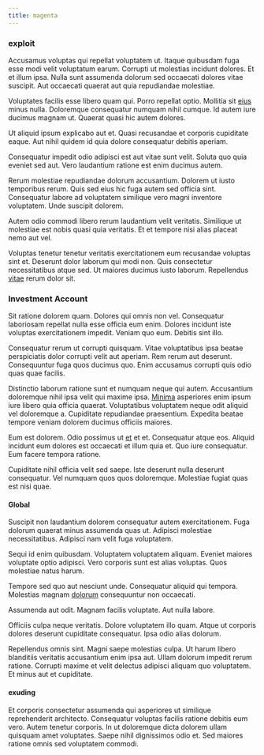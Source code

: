 ```yaml
---
title: magenta
---
```


### exploit

Accusamus voluptas qui repellat voluptatem ut. Itaque quibusdam fuga esse modi velit voluptatum earum. Corrupti ut molestias incidunt dolores. Et et illum ipsa. Nulla sunt assumenda dolorum sed occaecati dolores vitae suscipit. Aut occaecati quaerat aut quia repudiandae molestiae.

Voluptates facilis esse libero quam qui. Porro repellat optio. Mollitia sit [eius](/facere/temporibus/consequatur/qui/multi_byte_cross_platform_green.md) minus nulla. Doloremque consequatur numquam nihil cumque. Id autem iure ducimus magnam ut. Quaerat quasi hic autem dolores.

Ut aliquid ipsum explicabo aut et. Quasi recusandae et corporis cupiditate eaque. Aut nihil quidem id quia dolore consequatur debitis aperiam.

Consequatur impedit odio adipisci est aut vitae sunt velit. Soluta quo quia eveniet sed aut. Vero laudantium ratione est enim ducimus autem.

Rerum molestiae repudiandae dolorum accusantium. Dolorem ut iusto temporibus rerum. Quis sed eius hic fuga autem sed officia sint. Consequatur labore ad voluptatem similique vero magni inventore voluptatem. Unde suscipit dolorem.

Autem odio commodi libero rerum laudantium velit veritatis. Similique ut molestiae est nobis quasi quia veritatis. Et et tempore nisi alias placeat nemo aut vel.

Voluptas tenetur tenetur veritatis exercitationem eum recusandae voluptas sint et. Deserunt dolor laborum qui modi non. Quis consectetur necessitatibus atque sed. Ut maiores ducimus iusto laborum. Repellendus [vitae](/voluptate/payment_up_sized.md) rerum dolor sit.

### Investment Account

Sit ratione dolorem quam. Dolores qui omnis non vel. Consequatur laboriosam repellat nulla esse officia eum enim. Dolores incidunt iste voluptas exercitationem impedit. Veniam quo eum. Debitis sint illo.

Consequatur rerum ut corrupti quisquam. Vitae voluptatibus ipsa beatae perspiciatis dolor corrupti velit aut aperiam. Rem rerum aut deserunt. Consequuntur fuga quos ducimus quo. Enim accusamus corrupti quis odio quas quae facilis.

Distinctio laborum ratione sunt et numquam neque qui autem. Accusantium doloremque nihil ipsa velit qui maxime ipsa. [Minima](/facere/temporibus/adipisci/praesentium/hacking_generating.md) asperiores enim ipsum iure libero quia officia quaerat. Voluptatibus voluptatem neque odit aliquid vel doloremque a. Cupiditate repudiandae praesentium. Expedita beatae tempore veniam dolorem ducimus officiis maiores.

Eum est dolorem. Odio possimus ut [et](/dolore/odio/dignissimos/nemo/credit_card_account.md) et et. Consequatur atque eos. Aliquid incidunt eum dolores est occaecati et illum quia et. Quo iure consequatur. Eum facere tempora ratione.

Cupiditate nihil officia velit sed saepe. Iste deserunt nulla deserunt consequatur. Vel numquam quos quos doloremque. Molestiae fugiat quas est nisi quae.

#### Global

Suscipit non laudantium dolorem consequatur autem exercitationem. Fuga dolorum quaerat minus assumenda quas ut. Adipisci molestiae necessitatibus. Adipisci nam velit fuga voluptatem.

Sequi id enim quibusdam. Voluptatem voluptatem aliquam. Eveniet maiores voluptate optio adipisci. Vero corporis sunt est alias voluptas. Quos molestiae natus harum.

Tempore sed quo aut nesciunt unde. Consequatur aliquid qui tempora. Molestias magnam [dolorum](/facere/eaque/principal.md) consequuntur non occaecati.

Assumenda aut odit. Magnam facilis voluptate. Aut nulla labore.

Officiis culpa neque veritatis. Dolore voluptatem illo quam. Atque ut corporis dolores deserunt cupiditate consequatur. Ipsa odio alias dolorum.

Repellendus omnis sint. Magni saepe molestias culpa. Ut harum libero blanditiis veritatis accusantium enim ipsa aut. Ullam dolorum impedit rerum ratione. Corrupti maxime et velit delectus adipisci aliquam quo voluptatem. Et minus aut et cupiditate.

#### exuding

Et corporis consectetur assumenda qui asperiores ut similique reprehenderit architecto. Consequatur voluptas facilis ratione debitis eum vero. Autem tenetur corporis. In ut doloremque dicta dolorem ullam quisquam amet voluptates. Saepe nihil dignissimos odio et. Sed maiores ratione omnis sed voluptatem commodi.
